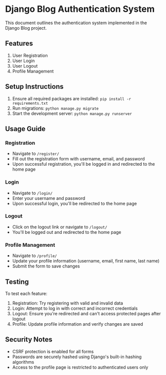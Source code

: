 # Django Blog Authentication System

This document outlines the authentication system implemented in the Django Blog project.

## Features

1. User Registration
2. User Login
3. User Logout
4. Profile Management

## Setup Instructions

1. Ensure all required packages are installed: `pip install -r requirements.txt`
2. Run migrations: `python manage.py migrate`
3. Start the development server: `python manage.py runserver`

## Usage Guide

### Registration

- Navigate to `/register/`
- Fill out the registration form with username, email, and password
- Upon successful registration, you'll be logged in and redirected to the home page

### Login

- Navigate to `/login/`
- Enter your username and password
- Upon successful login, you'll be redirected to the home page

### Logout

- Click on the logout link or navigate to `/logout/`
- You'll be logged out and redirected to the home page

### Profile Management

- Navigate to `/profile/`
- Update your profile information (username, email, first name, last name)
- Submit the form to save changes

## Testing

To test each feature:

1. Registration: Try registering with valid and invalid data
2. Login: Attempt to log in with correct and incorrect credentials
3. Logout: Ensure you're redirected and can't access protected pages after logout
4. Profile: Update profile information and verify changes are saved

## Security Notes

- CSRF protection is enabled for all forms
- Passwords are securely hashed using Django's built-in hashing algorithms
- Access to the profile page is restricted to authenticated users only